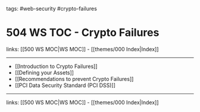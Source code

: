tags: #web-security #crypto-failures

# 504 WS TOC - Crypto Failures

links: [[500 WS MOC|WS MOC]] - [[themes/000 Index|Index]]

---

* [[Introduction to Crypto Failures]]
* [[Defining your Assets]]
* [[Recommendations to prevent Crypto Failures]]
* [[PCI Data Security Standard (PCI DSS)]]

---
links: [[500 WS MOC|WS MOC]] - [[themes/000 Index|Index]]